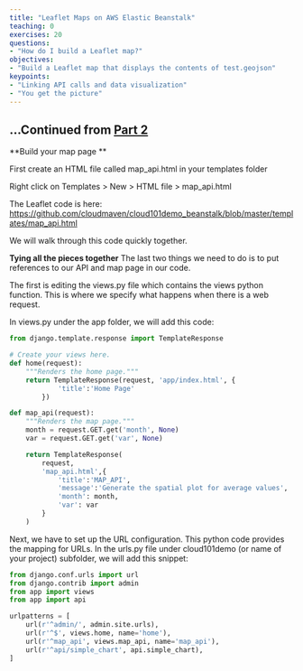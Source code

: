 ```yaml
---
title: "Leaflet Maps on AWS Elastic Beanstalk"
teaching: 0
exercises: 20
questions:
- "How do I build a Leaflet map?"
objectives:
- "Build a Leaflet map that displays the contents of test.geojson"
keypoints:
- "Linking API calls and data visualization"
- "You get the picture"
---
```

## ...Continued from [Part 2](/02-elasticbeanstalk-api.html)

**Build your map page **

First create an HTML file called map_api.html in your templates folder

Right click on Templates > New > HTML file > map_api.html

The Leaflet code is here: https://github.com/cloudmaven/cloud101demo_beanstalk/blob/master/templates/map_api.html

We will walk through this code quickly together. 


**Tying all the pieces together**
The last two things we need to do is to put references to our API and map page in our code. 

The first is editing the views.py file which contains the views python function. This is where we specify what happens when there is a web request. 

In views.py under the app folder, we will add this code:

```python
from django.template.response import TemplateResponse

# Create your views here.
def home(request):
    """Renders the home page."""
    return TemplateResponse(request, 'app/index.html', {
            'title':'Home Page'
        })

def map_api(request):
    """Renders the map page."""
    month = request.GET.get('month', None)
    var = request.GET.get('var', None)

    return TemplateResponse(
        request,
        'map_api.html',{
            'title':'MAP_API',
            'message':'Generate the spatial plot for average values',
            'month': month,
            'var': var
        }
    )
```

Next, we have to set up the URL configuration. This python code provides the mapping for URLs. In the urls.py file under cloud101demo (or name of your project) subfolder, we will add this snippet: 

```python 
from django.conf.urls import url
from django.contrib import admin
from app import views
from app import api

urlpatterns = [
    url(r'^admin/', admin.site.urls),
    url(r'^$', views.home, name='home'),
    url(r'^map_api', views.map_api, name='map_api'),
    url(r'^api/simple_chart', api.simple_chart),
]
```
